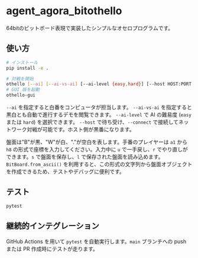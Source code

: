 # agent_agora_bitothello

64bitのビットボード表現で実装したシンプルなオセロプログラムです。

## 使い方

```bash
# インストール
pip install -e .

# 対戦を開始
othello [--ai] [--ai-vs-ai] [--ai-level {easy,hard}] [--host HOST:PORT | --connect HOST:PORT]
# GUI 版を起動
othello-gui
```

`--ai` を指定すると白番をコンピュータが担当します。
`--ai-vs-ai` を指定すると黒白とも自動で進行するデモを閲覧できます。
`--ai-level` で AI の難易度 (`easy` または `hard`) を選択できます。
`--host` で待ち受け、`--connect` で接続してネットワーク対戦が可能です。ホスト側が黒番になります。

盤面は"B"が黒、"W"が白、"."が空白を表します。手番のプレイヤーは `a1` から `h8` の形式で座標を入力してください。入力中に `u` で一手戻し、`r` でやり直しができます。`s` で盤面を保存し、`l` で保存された盤面を読み込めます。
`BitBoard.from_ascii()` を利用すると、この形式の文字列から盤面オブジェクトを作成できるため、テストやデバッグに便利です。

## テスト

```bash
pytest
```

## 継続的インテグレーション

GitHub Actions を用いて `pytest` を自動実行します。`main` ブランチへの push または PR 作成時にテストが走ります。
